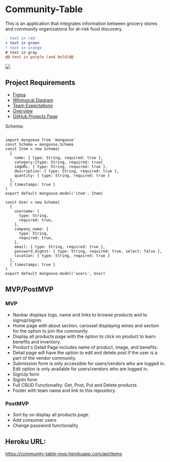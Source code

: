 # Community-Table

This is an application that integrates information between grocery stores and community organizations for at-risk food discovery.

```diff
- text in red
+ text in green
! text in orange
# text in gray
@@ text in purple (and bold)@@
```

<img src="https://render.githubusercontent.com/render/math?math=e^{i \pi} = -1">

## Project Requirements

<ul>
  <li><a href="https://www.figma.com/file/kYEHNajx152CqwGqjgOip3/Community-Table?node-id=0%3A1">Figma</a></li>
  <li><a href="https://whimsical.com/community-table-FoZPsH8zCzsDTT1oWdAS1V">Whimsical Diagram</a></li>
  <li><a href="https://docs.google.com/document/d/1OzatiZ3santSrK4_rQHGPNGZ-xBpKb39n5eck1PhdOM/edit?usp=sharing">Team Expectations</a></li>
  <li><a href="https://docs.google.com/document/d/1_X-6IAQKls_ZJ4oxxiJzS5EmqE0wVMx_C_3YDJvBLYQ/edit?usp=sharing">Overview</a></li>
  <li><a href="https://github.com/robisonJohn/Community-Table/projects/1?add_cards_query=is%3Aopen">GitHub Projects Page</a></li>
</ul>

<p>Schema: </p>

```

import mongoose from 'mongoose'
const Schema = mongoose.Schema
const Item = new Schema(
  {
    name: { type: String, required: true },
    category:{type: String, required: true}
    imgURL: { type: String, required: true },
    description: { type: String, required: true },
    quantity: { type: String, required: true }
  },
  { timestamps: true }
)
export default mongoose.model('item', Item)

const User = new Schema(
  {
    username: {
      type: String,
      required: true,
    },
    company_name: {
      type: String,
      required: true,
    },
    email: { type: String, required: true },
    password_digest: { type: String, required: true, select: false },
    location: { type: String, required: true }
  },
  { timestamps: true }
)
export default mongoose.model('users', User)

```

## MVP/PostMVP

### MVP

- Navbar displays logo, name and links to browse products and to signup/signin.
- Home page with about section, carousel displaying wines and section for the option to join the community.
- Display all products page with the option to click on product to learn benefits and inventory.
- Product's Detail Page includes name of product, image, and benefits.
- Detail page will have the option to edit and delete post if the user is a part of the vendor community.
- Submission form is only accessible for users/vendors who are logged in.
  Edit option is only available for users/vendors who are logged in.
- SignUp form
- SignIn form
- Full CRUD Functionality: Get, Post, Put and Delete products
- Footer with team name and link to this repository.

### PostMVP

- Sort by on display all products page.
- Add consumer users
- Change password functionality

## Heroku URL:

https://community-table-mvp.herokuapp.com/api/items
